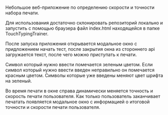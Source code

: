 Небольшое веб-приложение по определению скорости и точности набора печати.
<!--  -->
<!--  -->
Для использования достаточно склонировать репозиторий локально и запустить с помощью браузера файл index.html находящейся в папке TouchTypingTrainer.
<!--  -->
<!--  -->
<!--  -->
<!--  -->
После запуска приложения открывается модальное окно с придложением начать тест, 
после закрытия окна из стороннего api загружается текст, после чего можно приступать к печати.
<!--  -->
Символ который нужно ввести помечается зеленым цветом.
Если символ который нужно ввести введен неправильно он помечается красным цветом.
Символы которые уже введены меняют цвет шрифта на зеленый.
<!--  -->
Во время печати в окне справа динамически меняется точность и скорость печати пользователя.
Как только пользователь заканчивает печатать появляется модальное окно с информацией о итоговой точности и скорости печати пользователя.